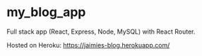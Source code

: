 # my_blog_app

Full stack app (React, Express, Node, MySQL) with React Router.

Hosted on Heroku: https://jaimies-blog.herokuapp.com/
